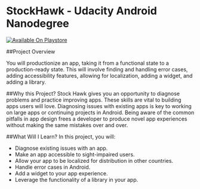 # StockHawk - Udacity Android Nanodegree

[![Available On Playstore](https://ajitesh-tiwari.github.io/Extras/Google-Play-button.png)](https://play.google.com/store/apps/details?id=com.ajitesh.android.stockhawk)

##Project Overview

You will productionize an app, taking it from a functional state to a production-ready state. This will involve finding and handling error cases, adding accessibility features, allowing for localization, adding a widget, and adding a library.

##Why this Project?
Stock Hawk gives you an opportunity to diagnose problems and practice improving apps. These skills are vital to building apps users will love.
Diagnosing issues with existing apps is key to working on large apps or continuing projects in Android. Being aware of the common pitfalls in app design frees a developer to produce novel app experiences without making the same mistakes over and over.

##What Will I Learn?
In this project, you will:
* Diagnose existing issues with an app.
* Make an app accessible to sight-impaired users.
* Allow your app to be localized for distribution in other countries.
* Handle error cases in Android.
* Add a widget to your app experience.
* Leverage the functionality of a library in your app.
